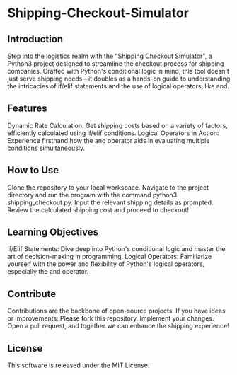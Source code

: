 # Shipping-Checkout-Simulator

## Introduction
Step into the logistics realm with the "Shipping Checkout Simulator", a Python3 project designed to streamline the checkout process for shipping companies. Crafted with Python's conditional logic in mind, this tool doesn't just serve shipping needs—it doubles as a hands-on guide to understanding the intricacies of if/elif statements and the use of logical operators, like and.

## Features
Dynamic Rate Calculation: Get shipping costs based on a variety of factors, efficiently calculated using if/elif conditions.
Logical Operators in Action: Experience firsthand how the and operator aids in evaluating multiple conditions simultaneously.


## How to Use
Clone the repository to your local workspace.
Navigate to the project directory and run the program with the command python3 shipping_checkout.py.
Input the relevant shipping details as prompted.
Review the calculated shipping cost and proceed to checkout!

## Learning Objectives
If/Elif Statements: Dive deep into Python's conditional logic and master the art of decision-making in programming.
Logical Operators: Familiarize yourself with the power and flexibility of Python's logical operators, especially the and operator.

## Contribute
Contributions are the backbone of open-source projects. If you have ideas or improvements:
Please fork this repository.
Implement your changes.
Open a pull request, and together we can enhance the shipping experience!

## License
This software is released under the MIT License.
